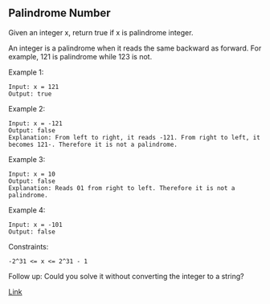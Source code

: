 ## Palindrome Number ##
Given an integer x, return true if x is palindrome integer.

An integer is a palindrome when it reads the same backward as forward. For example, 121 is palindrome while 123 is not.

Example 1:
```
Input: x = 121
Output: true
```

Example 2:
```
Input: x = -121
Output: false
Explanation: From left to right, it reads -121. From right to left, it becomes 121-. Therefore it is not a palindrome.
```

Example 3:
```
Input: x = 10
Output: false
Explanation: Reads 01 from right to left. Therefore it is not a palindrome.
```

Example 4:
```
Input: x = -101
Output: false
```

Constraints:

```
-2^31 <= x <= 2^31 - 1
```

Follow up: Could you solve it without converting the integer to a string?

[Link](https://leetcode.com/problems/palindrome-number/)